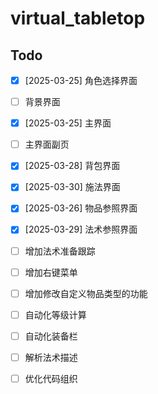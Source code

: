 # virtual_tabletop

## Todo

- [x] [2025-03-25] 角色选择界面
- [ ] 背景界面
- [x] [2025-03-25] 主界面
- [ ] 主界面副页
- [x] [2025-03-28] 背包界面
- [x] [2025-03-30] 施法界面
- [x] [2025-03-26] 物品参照界面
- [x] [2025-03-29] 法术参照界面

- [ ] 增加法术准备跟踪
- [ ] 增加右键菜单
- [ ] 增加修改自定义物品类型的功能
- [ ] 自动化等级计算
- [ ] 自动化装备栏
- [ ] 解析法术描述

- [ ] 优化代码组织
